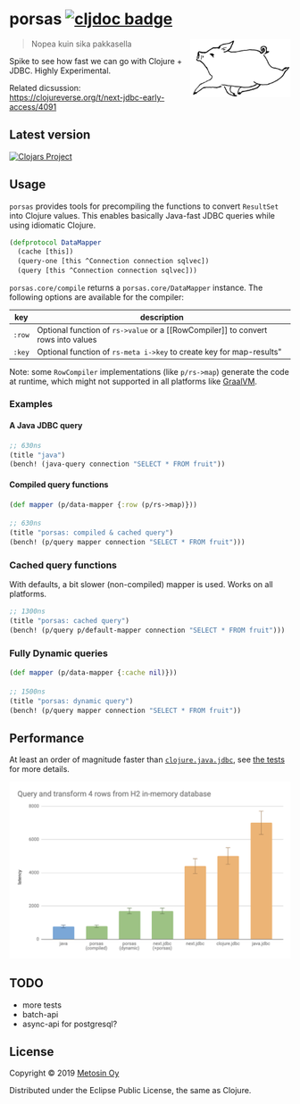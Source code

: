 # porsas [![cljdoc badge](https://cljdoc.xyz/badge/metosin/porsas)](https://cljdoc.xyz/jump/release/metosin/porsas)

<img src="./docs/images/logo.png" width=180 align="right"/>

> Nopea kuin sika pakkasella

Spike to see how fast we can go with Clojure + JDBC. Highly Experimental.

Related dicsussion: https://clojureverse.org/t/next-jdbc-early-access/4091

## Latest version

[![Clojars Project](http://clojars.org/metosin/porsas/latest-version.svg)](http://clojars.org/metosin/porsas)

## Usage

`porsas` provides tools for precompiling the functions to convert `ResultSet` into Clojure values. This enables basically Java-fast JDBC queries while using idiomatic Clojure.

```clj
(defprotocol DataMapper
  (cache [this])
  (query-one [this ^Connection connection sqlvec])
  (query [this ^Connection connection sqlvec]))
```

`porsas.core/compile` returns a `porsas.core/DataMapper` instance. The following options are available for the compiler:

| key           | description |
| --------------|-------------|
| `:row`        | Optional function of `rs->value` or a [[RowCompiler]] to convert rows into values
| `:key`        | Optional function of `rs-meta i->key` to create key for map-results"

Note: some `RowCompiler` implementations (like `p/rs->map`) generate the code at runtime, which might not supported in all platforms like [GraalVM](https://www.graalvm.org/).

### Examples

#### A Java JDBC query

```clj
;; 630ns
(title "java")
(bench! (java-query connection "SELECT * FROM fruit"))
```

#### Compiled query functions

```clj
(def mapper (p/data-mapper {:row (p/rs->map)}))

;; 630ns
(title "porsas: compiled & cached query")
(bench! (p/query mapper connection "SELECT * FROM fruit")))
```

### Cached query functions

With defaults, a bit slower (non-compiled) mapper is used. Works on all platforms.

```clj
;; 1300ns
(title "porsas: cached query")
(bench! (p/query p/default-mapper connection "SELECT * FROM fruit")))
```

### Fully Dynamic queries

```clj
(def mapper (p/data-mapper {:cache nil)}))

;; 1500ns
(title "porsas: dynamic query")
(bench! (p/query mapper connection "SELECT * FROM fruit"))
```

## Performance

At least an order of magnitude faster than [`clojure.java.jdbc`](https://github.com/clojure/java.jdbc), see [the tests](https://github.com/metosin/porsas/blob/master/test/porsas/core_test.clj) for more details.

<img src="./docs/images/porsas.png"/>

## TODO

* more tests
* batch-api
* async-api for postgresql?

## License

Copyright © 2019 [Metosin Oy](http://www.metosin.fi)

Distributed under the Eclipse Public License, the same as Clojure.
